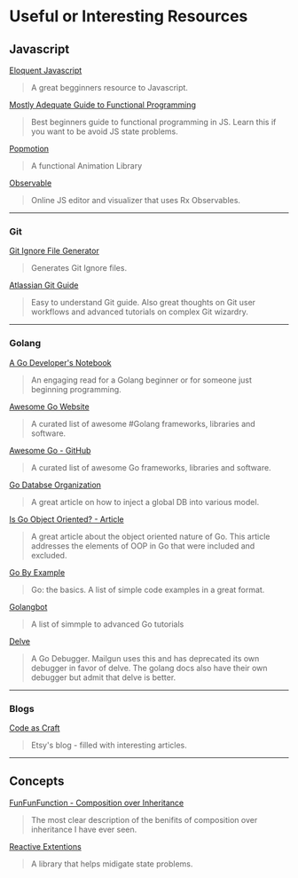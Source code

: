 # Useful or Interesting Resources

## Javascript

[Eloquent Javascript](http://eloquentjavascript.net/)

> A great begginners resource to Javascript.

[Mostly Adequate Guide to Functional Programming](https://github.com/MostlyAdequate/mostly-adequate-guide)

> Best beginners guide to functional programming in JS. Learn this if you want to be avoid JS state problems.

[Popmotion](https://popmotion.io/pure/)
> A functional Animation Library

[Observable](https://beta.observablehq.com/)

> Online JS editor and visualizer that uses Rx Observables.

---
### Git

[Git Ignore File Generator](https://www.gitignore.io)

>Generates Git Ignore files.

[Atlassian Git Guide](https://www.atlassian.com/git/tutorials)

> Easy to understand Git guide. Also great thoughts on Git user workflows and advanced tutorials on complex Git wizardry.

---
### Golang

[A Go Developer's Notebook](https://leanpub.com/GoNotebook/read)
> An engaging read for a Golang beginner or for someone just beginning programming.

[Awesome Go Website](https://awesome-go.com/)
> A curated list of awesome #Golang frameworks, libraries and software.

[Awesome Go - GitHub](https://github.com/avelino/awesome-go)
> A curated list of awesome Go frameworks, libraries and software.

[Go Databse Organization](https://www.alexedwards.net/blog/organising-database-access)
> A great article on how to inject a global DB into various model.

[Is Go Object Oriented? - Article](https://flaviocopes.com/golang-is-go-object-oriented/)
> A great article about the object oriented nature of Go. This article addresses the elements of OOP in Go that were included and excluded.

[Go By Example](https://gobyexample.com/)
> Go: the basics. A list of simple code examples in a great format.

[Golangbot](https://golangbot.com/)
> A list of simmple to advanced Go tutorials

[Delve](https://github.com/derekparker/delve)
> A Go Debugger. Mailgun uses this and has deprecated its own debugger in favor of delve. The golang docs also have their own debugger but admit that delve is better.

---
### Blogs

[Code as Craft](https://codeascraft.com)
> Etsy's blog - filled with interesting articles.
---
## Concepts

[FunFunFunction - Composition over Inheritance](https://www.youtube.com/watch?v=wfMtDGfHWpA)
> The most clear description of the benifits of composition over inheritance I have ever seen.


[Reactive Extentions](http://reactivex.io/)
> A library that helps midigate state problems.
